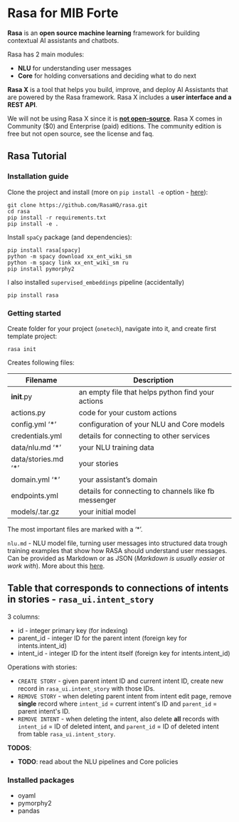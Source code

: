 # Rasa for MIB Forte

**Rasa** is an **open source machine learning** framework for building contextual AI assistants and chatbots.

Rasa has 2 main modules:
* **NLU** for understanding user messages
* **Core** for holding conversations and deciding what to do next

**Rasa X** is a tool that helps you build, improve, and deploy AI Assistants that are powered by the Rasa framework. Rasa X includes a **user interface and a REST API**.

We will not be using Rasa X since it is [**not open-source**](https://rasa.com/docs/rasa-x/0.20.1/). Rasa X comes in Community ($0) and Enterprise (paid) editions. The community edition is free but not open source, see the license and faq.

## Rasa Tutorial

### Installation guide

Clone the project and install (more on `pip install -e` option - [here](https://stackoverflow.com/questions/35064426/when-would-the-e-editable-option-be-useful-with-pip-install?lq=1)):
```
git clone https://github.com/RasaHQ/rasa.git
cd rasa
pip install -r requirements.txt
pip install -e .
```

Install `spaCy` package (and dependencies):
```
pip install rasa[spacy]
python -m spacy download xx_ent_wiki_sm
python -m spacy link xx_ent_wiki_sm ru
pip install pymorphy2
```

I also installed `supervised_embeddings` pipeline (accidentally)
```
pip install rasa
```

### Getting started

Create folder for your project (`onetech`), navigate into it, and create first template project:
```
rasa init
```

Creates following files:

| Filename                  | Description                                          |
|---------------------------|------------------------------------------------------|
| __init__.py               | an empty file that helps python find your actions    |
| actions.py                | code for your custom actions                         |
| config.yml ‘*’            | configuration of your NLU and Core models            |
| credentials.yml           | details for connecting to other services             |
| data/nlu.md ‘*’           | your NLU training data                               |
| data/stories.md ‘*’       | your stories                                         |
| domain.yml ‘*’            | your assistant’s domain                              |
| endpoints.yml             | details for connecting to channels like fb messenger |
| models/<timestamp>.tar.gz | your initial model                                   |

The most important files are marked with a ‘*’.

`nlu.md` - NLU model file, turning user messages into structured data trough training examples that show how RASA should understand user messages. Can be provided as Markdown or as JSON (*Markdown is usually easier ot work with*). More about this [here](https://rasa.com/docs/rasa/nlu/training-data-format/#training-data-format).

## Table that corresponds to connections of intents in stories - `rasa_ui.intent_story`

3 columns:
* id - integer primary key (for indexing)
* parent_id - integer ID for the parent intent (foreign key for intents.intent_id)
* intent_id - integer ID for the intent itself (foreign key for intents.intent_id)


Operations with stories:
* `CREATE STORY` - given parent intent ID and current intent ID, create new record in `rasa_ui.intent_story` with those IDs.
* `REMOVE STORY` - when deleting parent intent from intent edit page, remove __single__ record where `intent_id` = current intent's ID and `parent_id` = parent intent's ID.
* `REMOVE INTENT` - when deleting the intent, also delete __all__ records with `intent_id` = ID of deleted intent, and `parent_id` = ID of deleted intent from table `rasa_ui.intent_story`.


**TODOS**:
* __TODO__: read about the NLU pipelines and Core policies

### Installed packages
* oyaml
* pymorphy2
* pandas

